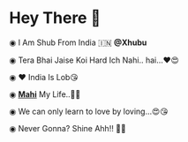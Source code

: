 # Hey There 👋
◉ I Am Shub From India 🇮🇳 **@Xhubu**

◉ Tera Bhai Jaise Koi Hard Ich Nahi.. hai...♥️😍

◉ ♥️ India Is Lob😘

◉ **[Mahi](https://t.me/Se_l_fie)** My Life..🤩😍
 
◉ We can only learn to love by loving...😍😘

◉ Never Gonna? Shine Ahh!! 💢🎯
